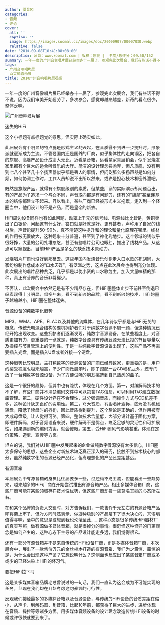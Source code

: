 ```yaml
---
author: 夏昆冈
categories:
- 音频
- 评论
cover:
  alt: ''
  caption: ''
  image: https://images.soomal.cc/images/doc/20100907/00007080.webp
  relative: false
date: '2010-09-08T10:41:08+08:00'
description: 源自：www.soomal.com | 版权：原创 |  平均/总评分：09.50/152
summary: 一年一度的广州音像唱片展已经举办十一届了，参观完此次展会，我们有些话不得不说，因为我们审美开始疲劳了，多次参会，感觉却越来越差，新奇的看点很少，整体乏味。此届展会有个明显的特点就是形式主义的兴起，在音质得不到进一步提升时，形象派就逐渐成为主流。不管是国内还是国外的厂商，似乎集体性的走向误区，把各自的旗舰、高档产品设计成高大无比，近看是音箱，远看是家具展销会
tags:
- 广州音响唱片展
- 白天鹅音响展
title: 2010广州音响唱片展观感
---
```


一年一度的广州音像唱片展已经举办十一届了，参观完此次展会，我们有些话不得不说，因为我们审美开始疲劳了，多次参会，感觉却越来越差，新奇的看点很少，整体乏味。



![广州音响唱片展](https://images.soomal.cc/images/doc/20100907/00007080.webp)



迷失的HiFi



这个小标题有点标题党的意思，但实际上确实如此。



此届展会有个明显的特点就是形式主义的兴起，在音质得不到进一步提升时，形象派就逐渐成为主流。不管是国内还是国外的厂商，似乎集体性的走向误区，把各自的旗舰、高档产品设计成高大无比，近看是音箱，远看是家具展销会，似乎发烧友家里都有个巨大的适合听音乐的大厅。简洁的设计理念被抛弃，但凡旗舰，没有用到七八个甚至几十个扬声器似乎都是丢人的事情，但问及那么多扬声器是如何分频，如何协调工作时，工作人员却说不出所以然来，或许是担心技术机密外泄吧。



既然是旗舰产品，就得有个旗舰级别的素质，但某些厂家的实际演示却问题百出，有的产品为了追求一个与众不同，声音取向都是有问题的，还有的“旗舰”甚至连基本的结像都建立不起来。可以看出，某些厂商已经被形式主义拖累，走入到一个怪圈当中，他们设计的不是产品，而是皇帝的新衣。



HiFi周边设备同样也有如此问题，动辄上千元的信号线、电源线比比皆是，黄铜卖出了白银价，问起这有什么好，答曰就是好就是好。更有甚者，声称用了自家的线材后，声音能提升50-90%，真不清楚这种提升和的理论和量化原理在哪里。线材的作用被无限放大，这种现象十分普遍，甚至到了神化的地步。这个领域的钱似乎很好挣，大量的公司扎堆忽悠，甚至有些唱片公司也眼红，推出了线材产品。从这点可以窥视出，目前HiFi产品是多么的缺乏技术原动力。



发烧唱片厂商也没好到那里去。这些年国内发烧音乐创作走入口水歌的死胡同，大家纷纷制作低成本的“口水天碟”，有泛滥之势，这点在此次展会也得到充分体现。此次展出的唱片品种贫乏，几乎都是以伪小资的口水歌为主，加入大量味精的那种，真正有营养的音乐非常稀少。



不否认，此次展会中依然还是有不少精品存在，但HiFi圈整体止步不前甚至倒退已经表现得十分明显，很多年来，看不到新兴的品牌，看不到新兴的技术，HiFi的圈子越缩越小，HiFi圈在整体迷失。



音源设备的纯数字化趋势



MP3、WMA、APE、FLAC以及其他的流媒体，在几年前似乎都是与HiFi无关的概念，传统光电混合结构的碟机拥护者们对于纯数字音源不屑一顾，但这种情况已经开始出现改变。这些拥护者们逐渐发现，纯数字音源设备，在某些程度上，对音质更加有力，更重要的一点就是，纯数字音源具有传统音源无法比拟的节目容量以及操控与节目管理上的便利性。于是一些纯数字音源设备出现了，这些产品不再需要插入光盘，而是插入U盘或者外接一个硬盘。



这种趋势比较明显，主打纯数字的音源设备的厂商已经有数家，更重要的是，用户的接受程度也越来越高，不少厂商做展示时，除了搭配一台CD唱机之外，还专门放了一台纯数字音源设备，为了方便试听的朋友挑选到自己熟悉的曲子。



这是一个很好的趋势，但其中也有隐忧，体现在几个方面。第一，对编解码技术的不了解，有些厂商并不清楚编码文件中可以包含TAG信息，可以利用TAG建立数据库管理。第二，硬件设计存在不合理性，过分强调音质，而操作方式与CD机差不多，这种设计缺乏良好的实用性。第三，夸大音质，有些唱片宣称，因为没有机械转盘，降低了读盘时的抖动，因此音质得到提升，这个理论是正确的，但作用被夸大成母盘级，让人觉得可笑。第四，整体技术含量低，大部分设计基于固化方案，即硬件解码，对于音频设备来说，硬件解码不是优点，缺乏足够的灵活性和可扩展性，如果遇到新的编码方案，就会傻眼。第五，受HiFi圈风气影响甚重，体现在定价策略、造型、宣传等方面。



坦白的说，我们对从HiFi圈中发展起来的企业做纯数字音源没有太多信心，HiFi圈太多保守的思想，这些企业对新技术缺乏真正深入的研究，接触不到技术核心的部分，虽然纯数字化的音源已经产品化，但离理想化的产品还差距甚远。



有源音箱



本届展会中有源音箱的身影比往届要多一些，但还构不成主流，但能看出一些趋势来，越来越多的HiFi厂商在开始尝试推出有源音箱产品，相比多媒体音箱厂商，这些厂商可能在某些领域存在技术性优势，但这些厂商却被一些莫名其妙的心态所左右。



在和某个品牌的负责人交谈时，对方告诉我们，一款售价千元左右的有源音箱产品即将要上市了，但对方同时还表示，做这种级别的产品是下了很大决心的。其语境值得寻味，话中的意思是没想到我也沦落至此……这种心态是很多传统HiFi器材厂的真实写照，做有源做多媒体音箱，就是很掉分的事情。很奇怪这种怪异的门第观念是如何产生的，这种心态下主导的产品设计能走多远，我们觉得很玄。



还有一部分有源音箱并不是来自传统的HiFi设备厂商，而是多媒体音箱厂商，本次展会中，展出了一款售价万元的金丝楠木打造的有源音箱，我们为之震惊，震惊的是，为什么会出现这种产品？它想说明什么？这侧面也反应出了某些音箱厂商或多或少的已经沾染上HiFi的坏习气。



要把HiFi拉下马



这是某多媒体音箱品牌老总曾说过的一句话，我们一直认为这会成为不可能实现的任务，但现在我们却在开始考虑这句豪言的可行性。



反观我们接触最多的多媒体音箱以及音源设备，与传统的HiFi设备的音质差距在缩小，从声卡、到解码器、到音箱，比起10年前，都获得了巨大的进步，进步体现在音质、操控等等诸多方面。用多媒体音频设备的设计理念改造传统HiFi设备的时候或许很快就要到来了。